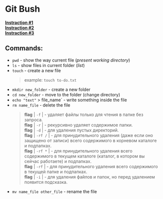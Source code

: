 # Git Bush
[**Instraction #1**](https://www.atlassian.com/ru/git/tutorials/git-bash)\
[**Instraction #2**](https://habr.com/ru/company/ruvds/blog/445270/)\
[**Instraction #3**](https://tproger.ru/translations/bash-cheatsheet/)
## Commands:
* `pwd` - show the way current file (_present working directory_)
* `ls` - show files in current folder (_list_)
* `touch` - create a new file
    > example: `touch to-do.txt`
* `mkdir new_folder` - create a new folder
* `cd new_folder` - move to the folder (change directory)
* `echo "text"` > file_name` - write something inside the file
* `rm name_file` - delete the file
    >**flag** | `-f` | - удаляет файлы только для чтения в папке без запроса.\
**flag** | `-r` | - рекурсивно удаляет содержимое папки.\
**flag** | `-d` | - для удаления пустых директорий.\
**flag** | `-rf /` | - для принудительного удаления (даже если оно защищено от записи) всего содержимого в корневом каталоге и подпапках.\
**flag** | `-rf *` | - для принудительного удаления всего содержимого в текущем каталоге (каталог, в котором вы сейчас работаете) и подпапках.\
**flag** | `-rf` | - для принудительного удаления всего содержимого в текущей папке и подпапках.\
**flag** | `-i` | - для удаления файлов и папок, но перед удалением появится подсказка.
* `mv name_file other_file` - rename the file